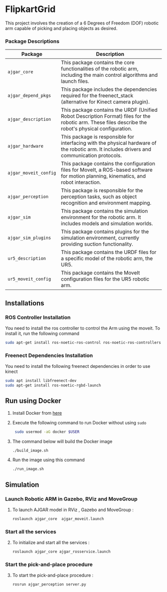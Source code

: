 # FlipkartGrid

This project involves the creation of a 6 Degrees of Freedom (DOF) robotic arm capable of picking and placing objects as desired.


### Package Descriptions


| Package | Description |
| --- | --- |
| `ajgar_core` | This package contains the core functionalities of the robotic arm, including the main control algorithms and launch files. |
| `ajgar_depend_pkgs` | This package includes the dependencies required for the freenect_stack (alternative for Kinect camera plugin). |
| `ajgar_description` | This package contains the URDF (Unified Robot Description Format) files for the robotic arm. These files describe the robot's physical configuration. |
| `ajgar_hardware` | This package is responsible for interfacing with the physical hardware of the robotic arm. It includes drivers and communication protocols. |
| `ajgar_moveit_config` | This package contains the configuration files for MoveIt, a ROS-based software for motion planning, kinematics, and robot interaction. |
| `ajgar_perception` | This package is responsible for the perception tasks, such as object recognition and environment mapping. |
| `ajgar_sim` | This package contains the simulation environment for the robotic arm. It includes models and simulation worlds. |
| `ajgar_sim_plugins` | This package contains plugins for the simulation environment, currently providing suction functionality. |
| `ur5_description` | This package contains the URDF files for a specific model of the robotic arm, the UR5. |
| `ur5_moveit_config` | This package contains the MoveIt configuration files for the UR5 robotic arm. |

## Installations 

### ROS Controller Installation

You need to install the ros controller to control the Arm using the moveit. To install it, run the following command

```sh
sudo apt-get install ros-noetic-ros-control ros-noetic-ros-controllers
```

### Freenect Dependencies Installation 

You need to install the following freenect dependencies in order to use kinect 

```sh
sudo apt install libfreenect-dev
sudo apt-get install ros-noetic-rgbd-launch
```

## Run using Docker

1. Install Docker from [here](https://docs.docker.com/engine/install/ubuntu/)

2. Execute the following command to run Docker without using `sudo`

    ```sh
     sudo usermod -aG docker $USER
    ```

3. The command below will build the Docker image 

    ```sh
    ./build_image.sh
    ```

4. Run the image using this command

    ```sh
    ./run_image.sh
    ```

## Simulation  

### Launch Robotic ARM in Gazebo, RViz and MoveGroup 

1. To launch AJGAR model in RViz , Gazebo and MoveGroup :

    ```sh 
    roslaunch ajgar_core  ajgar_moveit.launch 
    ```

### Start all the services

2. To initialize and start all the services : 

    ```sh 
    roslaunch ajgar_core ajgar_rosservice.launch
    ```

### Start the pick-and-place procedure

3. To start the pick-and-place procedure : 

    ```sh 
    rosrun ajgar_perception server.py
    ```



